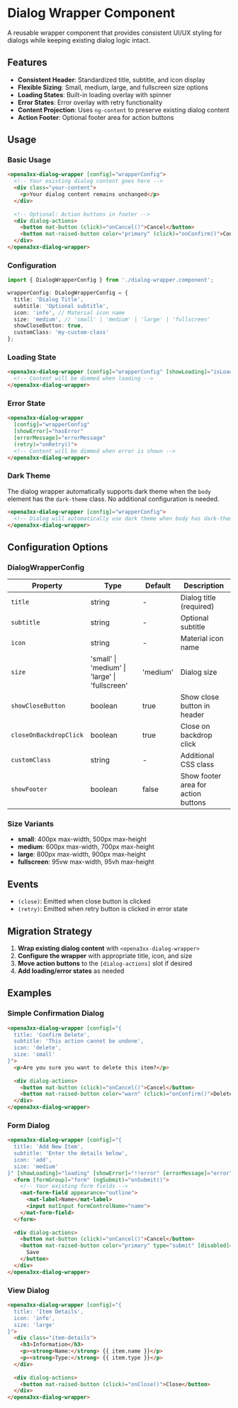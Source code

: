 # Dialog Wrapper Component

A reusable wrapper component that provides consistent UI/UX styling for dialogs while keeping existing dialog logic intact.

## Features

- **Consistent Header**: Standardized title, subtitle, and icon display
- **Flexible Sizing**: Small, medium, large, and fullscreen size options
- **Loading States**: Built-in loading overlay with spinner
- **Error States**: Error overlay with retry functionality
- **Content Projection**: Uses `ng-content` to preserve existing dialog content
- **Action Footer**: Optional footer area for action buttons

## Usage

### Basic Usage

```html
<opena3xx-dialog-wrapper [config]="wrapperConfig">
  <!-- Your existing dialog content goes here -->
  <div class="your-content">
    <p>Your dialog content remains unchanged</p>
  </div>
  
  <!-- Optional: Action buttons in footer -->
  <div dialog-actions>
    <button mat-button (click)="onCancel()">Cancel</button>
    <button mat-raised-button color="primary" (click)="onConfirm()">Confirm</button>
  </div>
</opena3xx-dialog-wrapper>
```

### Configuration

```typescript
import { DialogWrapperConfig } from './dialog-wrapper.component';

wrapperConfig: DialogWrapperConfig = {
  title: 'Dialog Title',
  subtitle: 'Optional subtitle',
  icon: 'info', // Material icon name
  size: 'medium', // 'small' | 'medium' | 'large' | 'fullscreen'
  showCloseButton: true,
  customClass: 'my-custom-class'
};
```

### Loading State

```html
<opena3xx-dialog-wrapper [config]="wrapperConfig" [showLoading]="isLoading">
  <!-- Content will be dimmed when loading -->
</opena3xx-dialog-wrapper>
```

### Error State

```html
<opena3xx-dialog-wrapper 
  [config]="wrapperConfig" 
  [showError]="hasError" 
  [errorMessage]="errorMessage"
  (retry)="onRetry()">
  <!-- Content will be dimmed when error is shown -->
</opena3xx-dialog-wrapper>
```

### Dark Theme

The dialog wrapper automatically supports dark theme when the `body` element has the `dark-theme` class. No additional configuration is needed.

```html
<opena3xx-dialog-wrapper [config]="wrapperConfig">
  <!-- Dialog will automatically use dark theme when body has dark-theme class -->
</opena3xx-dialog-wrapper>
```

## Configuration Options

### DialogWrapperConfig

| Property | Type | Default | Description |
|----------|------|---------|-------------|
| `title` | string | - | Dialog title (required) |
| `subtitle` | string | - | Optional subtitle |
| `icon` | string | - | Material icon name |
| `size` | 'small' \| 'medium' \| 'large' \| 'fullscreen' | 'medium' | Dialog size |
| `showCloseButton` | boolean | true | Show close button in header |
| `closeOnBackdropClick` | boolean | true | Close on backdrop click |
| `customClass` | string | - | Additional CSS class |
| `showFooter` | boolean | false | Show footer area for action buttons |

### Size Variants

- **small**: 400px max-width, 500px max-height
- **medium**: 600px max-width, 700px max-height  
- **large**: 800px max-width, 900px max-height
- **fullscreen**: 95vw max-width, 95vh max-height

## Events

- `(close)`: Emitted when close button is clicked
- `(retry)`: Emitted when retry button is clicked in error state

## Migration Strategy

1. **Wrap existing dialog content** with `<opena3xx-dialog-wrapper>`
2. **Configure the wrapper** with appropriate title, icon, and size
3. **Move action buttons** to the `[dialog-actions]` slot if desired
4. **Add loading/error states** as needed

## Examples

### Simple Confirmation Dialog

```html
<opena3xx-dialog-wrapper [config]="{
  title: 'Confirm Delete',
  subtitle: 'This action cannot be undone',
  icon: 'delete',
  size: 'small'
}">
  <p>Are you sure you want to delete this item?</p>
  
  <div dialog-actions>
    <button mat-button (click)="onCancel()">Cancel</button>
    <button mat-raised-button color="warn" (click)="onConfirm()">Delete</button>
  </div>
</opena3xx-dialog-wrapper>
```

### Form Dialog

```html
<opena3xx-dialog-wrapper [config]="{
  title: 'Add New Item',
  subtitle: 'Enter the details below',
  icon: 'add',
  size: 'medium'
}" [showLoading]="loading" [showError]="!!error" [errorMessage]="error">
  <form [formGroup]="form" (ngSubmit)="onSubmit()">
    <!-- Your existing form fields -->
    <mat-form-field appearance="outline">
      <mat-label>Name</mat-label>
      <input matInput formControlName="name">
    </mat-form-field>
  </form>
  
  <div dialog-actions>
    <button mat-button (click)="onCancel()">Cancel</button>
    <button mat-raised-button color="primary" type="submit" [disabled]="form.invalid || loading">
      Save
    </button>
  </div>
</opena3xx-dialog-wrapper>
```

### View Dialog

```html
<opena3xx-dialog-wrapper [config]="{
  title: 'Item Details',
  icon: 'info',
  size: 'large'
}">
  <div class="item-details">
    <h3>Information</h3>
    <p><strong>Name:</strong> {{ item.name }}</p>
    <p><strong>Type:</strong> {{ item.type }}</p>
  </div>
  
  <div dialog-actions>
    <button mat-raised-button (click)="onClose()">Close</button>
  </div>
</opena3xx-dialog-wrapper>
``` 
